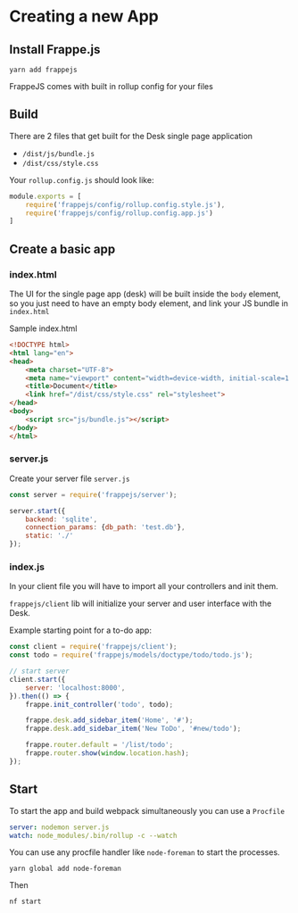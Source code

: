 # Creating a new App

## Install Frappe.js

```
yarn add frappejs
```

FrappeJS comes with built in rollup config for your files

## Build

There are 2 files that get built for the Desk single page application

- `/dist/js/bundle.js`
- `/dist/css/style.css`

Your `rollup.config.js` should look like:

```js
module.exports = [
	require('frappejs/config/rollup.config.style.js'),
	require('frappejs/config/rollup.config.app.js')
]
```

## Create a basic app

### index.html

The UI for the single page app (desk) will be built inside the `body` element, so you just need to have an empty body element, and link your JS bundle in `index.html`

Sample index.html

```html
<!DOCTYPE html>
<html lang="en">
<head>
	<meta charset="UTF-8">
	<meta name="viewport" content="width=device-width, initial-scale=1.0">
	<title>Document</title>
	<link href="/dist/css/style.css" rel="stylesheet">
</head>
<body>
	<script src="js/bundle.js"></script>
</body>
</html>
```

### server.js

Create your server file `server.js`

```js
const server = require('frappejs/server');

server.start({
    backend: 'sqlite',
    connection_params: {db_path: 'test.db'},
    static: './'
});
```

### index.js

In your client file you will have to import all your controllers and init them.

`frappejs/client` lib will initialize your server and user interface with the Desk.

Example starting point for a to-do app:

```js
const client = require('frappejs/client');
const todo = require('frappejs/models/doctype/todo/todo.js');

// start server
client.start({
    server: 'localhost:8000',
}).then(() => {
    frappe.init_controller('todo', todo);

    frappe.desk.add_sidebar_item('Home', '#');
    frappe.desk.add_sidebar_item('New ToDo', '#new/todo');

    frappe.router.default = '/list/todo';
    frappe.router.show(window.location.hash);
});
```

## Start

To start the app and build webpack simultaneously you can use a `Procfile`

```yml
server: nodemon server.js
watch: node_modules/.bin/rollup -c --watch
```

You can use any procfile handler like `node-foreman` to start the processes.

```
yarn global add node-foreman
```

Then

```
nf start
```
